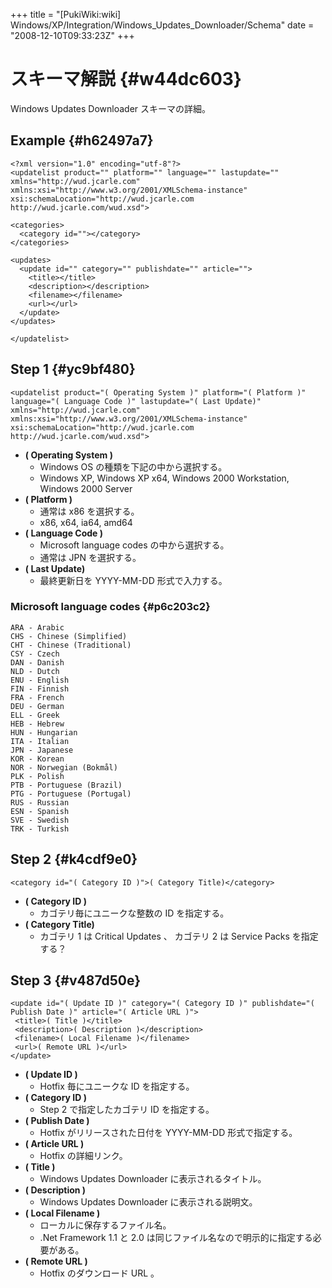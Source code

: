 +++
title = "[PukiWiki:wiki] Windows/XP/Integration/Windows_Updates_Downloader/Schema"
date = "2008-12-10T09:33:23Z"
+++

# スキーマ解説  {#w44dc603}
Windows Updates Downloader スキーマの詳細。


## Example  {#h62497a7}

```
<?xml version="1.0" encoding="utf-8"?>
<updatelist product="" platform="" language="" lastupdate="" xmlns="http://wud.jcarle.com" xmlns:xsi="http://www.w3.org/2001/XMLSchema-instance" xsi:schemaLocation="http://wud.jcarle.com http://wud.jcarle.com/wud.xsd">

<categories>
  <category id=""></category>
</categories>

<updates>
  <update id="" category="" publishdate="" article="">
    <title></title>
    <description></description>
    <filename></filename>
    <url></url>
  </update>
</updates>

</updatelist>

```

## Step 1  {#yc9bf480}

```
<updatelist product="( Operating System )" platform="( Platform )" language="( Language Code )" lastupdate="( Last Update)" xmlns="http://wud.jcarle.com" xmlns:xsi="http://www.w3.org/2001/XMLSchema-instance" xsi:schemaLocation="http://wud.jcarle.com http://wud.jcarle.com/wud.xsd">
```

- **( Operating System )**
    -  Windows OS の種類を下記の中から選択する。
    -  Windows XP, Windows XP x64, Windows 2000 Workstation, Windows 2000 Server
- **( Platform )**
    -  通常は x86 を選択する。
    -  x86, x64, ia64, amd64
- **( Language Code )**
    -  Microsoft language codes の中から選択する。
    -  通常は JPN を選択する。
- **( Last Update)**
    -  最終更新日を YYYY-MM-DD 形式で入力する。

### Microsoft language codes  {#p6c203c2}

```
ARA - Arabic
CHS - Chinese (Simplified)
CHT - Chinese (Traditional)
CSY - Czech
DAN - Danish
NLD - Dutch
ENU - English
FIN - Finnish
FRA - French
DEU - German
ELL - Greek
HEB - Hebrew
HUN - Hungarian
ITA - Italian
JPN - Japanese
KOR - Korean
NOR - Norwegian (Bokmål)
PLK - Polish
PTB - Portuguese (Brazil)
PTG - Portuguese (Portugal)
RUS - Russian
ESN - Spanish
SVE - Swedish
TRK - Turkish

```

## Step 2  {#k4cdf9e0}

```
<category id="( Category ID )">( Category Title)</category>
```

- **( Category ID )**
    -  カゴテリ毎にユニークな整数の ID を指定する。
- **( Category Title)**
    -  カゴテリ 1 は Critical Updates 、 カゴテリ 2 は Service Packs を指定する？

## Step 3  {#v487d50e}

```
<update id="( Update ID )" category="( Category ID )" publishdate="( Publish Date )" article="( Article URL )">
 <title>( Title )</title>
 <description>( Description )</description>
 <filename>( Local Filename )</filename>
 <url>( Remote URL )</url>
</update>
```

- **( Update ID )**
    -  Hotfix 毎にユニークな ID を指定する。
- **( Category ID )**
    -  Step 2 で指定したカゴテリ ID を指定する。
- **( Publish Date )**
    -  Hotfix がリリースされた日付を YYYY-MM-DD 形式で指定する。
- **( Article URL )**
    -  Hotfix の詳細リンク。
- **( Title )**
    -  Windows Updates Downloader に表示されるタイトル。
- **( Description )**
    -  Windows Updates Downloader に表示される説明文。
- **( Local Filename )**
    -  ローカルに保存するファイル名。
    -  .Net Framework 1.1 と 2.0 は同じファイル名なので明示的に指定する必要がある。
- **( Remote URL )**
    -  Hotfix のダウンロード URL 。
